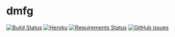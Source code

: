 # dmfg

[![Build Status](https://travis-ci.org/tigwyk/dmfg.svg?branch=master)](https://travis-ci.org/tigwyk/dmfg)
[![Heroku](https://heroku-badge.herokuapp.com/?app=sheltered-taiga-4486&style=flat)](http://sheltered-taiga-4486.herokuapp.com)
[![Requirements Status](https://requires.io/github/tigwyk/dmfg/requirements.svg?branch=master)](https://requires.io/github/tigwyk/dmfg/requirements/?branch=master)
[![GitHub issues](https://img.shields.io/github/issues/tigwyk/dmfg.svg)](https://github.com/tigwyk/dmfg/issues)